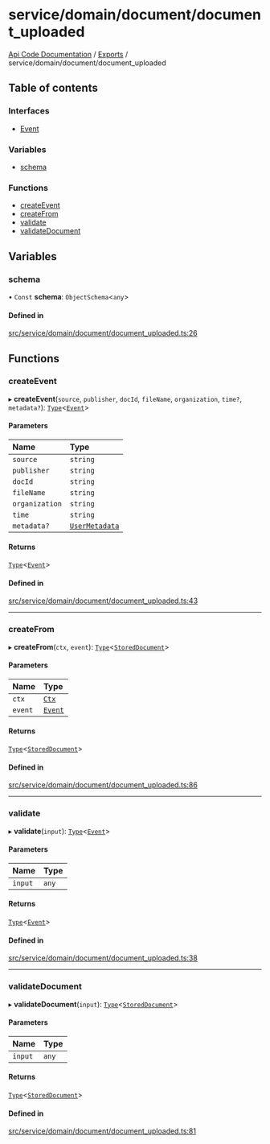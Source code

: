 # service/domain/document/document\_uploaded
 
[Api Code Documentation](../README.md) / [Exports](../modules.md) / service/domain/document/document\_uploaded

## Table of contents

### Interfaces

- [Event](../interfaces/service_domain_document_document_uploaded.Event.md)

### Variables

- [schema](service_domain_document_document_uploaded.md#schema)

### Functions

- [createEvent](service_domain_document_document_uploaded.md#createevent)
- [createFrom](service_domain_document_document_uploaded.md#createfrom)
- [validate](service_domain_document_document_uploaded.md#validate)
- [validateDocument](service_domain_document_document_uploaded.md#validatedocument)

## Variables

### schema

• `Const` **schema**: `ObjectSchema`\<`any`\>

#### Defined in

[src/service/domain/document/document_uploaded.ts:26](https://github.com/openkfw/TruBudget/blob/3cf6626/api/src/service/domain/document/document_uploaded.ts#L26)

## Functions

### createEvent

▸ **createEvent**(`source`, `publisher`, `docId`, `fileName`, `organization`, `time?`, `metadata?`): [`Type`](result.md#type)\<[`Event`](../interfaces/service_domain_document_document_uploaded.Event.md)\>

#### Parameters

| Name | Type |
| :------ | :------ |
| `source` | `string` |
| `publisher` | `string` |
| `docId` | `string` |
| `fileName` | `string` |
| `organization` | `string` |
| `time` | `string` |
| `metadata?` | [`UserMetadata`](service_domain_metadata.md#usermetadata) |

#### Returns

[`Type`](result.md#type)\<[`Event`](../interfaces/service_domain_document_document_uploaded.Event.md)\>

#### Defined in

[src/service/domain/document/document_uploaded.ts:43](https://github.com/openkfw/TruBudget/blob/3cf6626/api/src/service/domain/document/document_uploaded.ts#L43)

___

### createFrom

▸ **createFrom**(`ctx`, `event`): [`Type`](result.md#type)\<[`StoredDocument`](../interfaces/service_domain_document_document.StoredDocument.md)\>

#### Parameters

| Name | Type |
| :------ | :------ |
| `ctx` | [`Ctx`](../interfaces/lib_ctx.Ctx.md) |
| `event` | [`Event`](../interfaces/service_domain_document_document_uploaded.Event.md) |

#### Returns

[`Type`](result.md#type)\<[`StoredDocument`](../interfaces/service_domain_document_document.StoredDocument.md)\>

#### Defined in

[src/service/domain/document/document_uploaded.ts:86](https://github.com/openkfw/TruBudget/blob/3cf6626/api/src/service/domain/document/document_uploaded.ts#L86)

___

### validate

▸ **validate**(`input`): [`Type`](result.md#type)\<[`Event`](../interfaces/service_domain_document_document_uploaded.Event.md)\>

#### Parameters

| Name | Type |
| :------ | :------ |
| `input` | `any` |

#### Returns

[`Type`](result.md#type)\<[`Event`](../interfaces/service_domain_document_document_uploaded.Event.md)\>

#### Defined in

[src/service/domain/document/document_uploaded.ts:38](https://github.com/openkfw/TruBudget/blob/3cf6626/api/src/service/domain/document/document_uploaded.ts#L38)

___

### validateDocument

▸ **validateDocument**(`input`): [`Type`](result.md#type)\<[`StoredDocument`](../interfaces/service_domain_document_document.StoredDocument.md)\>

#### Parameters

| Name | Type |
| :------ | :------ |
| `input` | `any` |

#### Returns

[`Type`](result.md#type)\<[`StoredDocument`](../interfaces/service_domain_document_document.StoredDocument.md)\>

#### Defined in

[src/service/domain/document/document_uploaded.ts:81](https://github.com/openkfw/TruBudget/blob/3cf6626/api/src/service/domain/document/document_uploaded.ts#L81)
